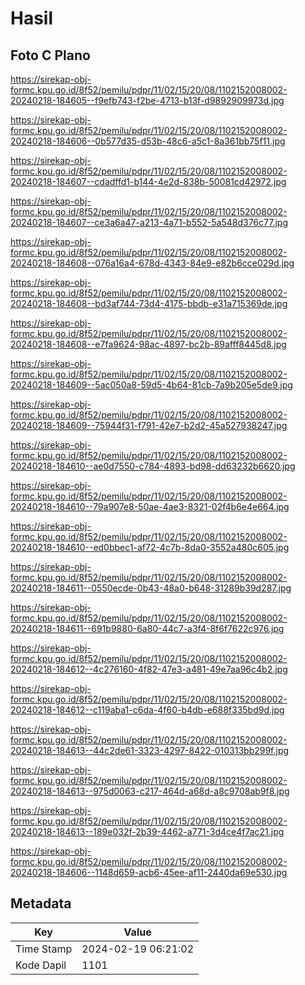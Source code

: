 # Hasil

## Foto C Plano

https://sirekap-obj-formc.kpu.go.id/8f52/pemilu/pdpr/11/02/15/20/08/1102152008002-20240218-184605--f9efb743-f2be-4713-b13f-d9892909973d.jpg

https://sirekap-obj-formc.kpu.go.id/8f52/pemilu/pdpr/11/02/15/20/08/1102152008002-20240218-184606--0b577d35-d53b-48c6-a5c1-8a361bb75f11.jpg

https://sirekap-obj-formc.kpu.go.id/8f52/pemilu/pdpr/11/02/15/20/08/1102152008002-20240218-184607--cdadffd1-b144-4e2d-838b-50081cd42972.jpg

https://sirekap-obj-formc.kpu.go.id/8f52/pemilu/pdpr/11/02/15/20/08/1102152008002-20240218-184607--ce3a6a47-a213-4a71-b552-5a548d376c77.jpg

https://sirekap-obj-formc.kpu.go.id/8f52/pemilu/pdpr/11/02/15/20/08/1102152008002-20240218-184608--076a16a4-678d-4343-84e9-e82b6cce029d.jpg

https://sirekap-obj-formc.kpu.go.id/8f52/pemilu/pdpr/11/02/15/20/08/1102152008002-20240218-184608--bd3af744-73d4-4175-bbdb-e31a715369de.jpg

https://sirekap-obj-formc.kpu.go.id/8f52/pemilu/pdpr/11/02/15/20/08/1102152008002-20240218-184608--e7fa9624-98ac-4897-bc2b-89afff8445d8.jpg

https://sirekap-obj-formc.kpu.go.id/8f52/pemilu/pdpr/11/02/15/20/08/1102152008002-20240218-184609--5ac050a8-59d5-4b64-81cb-7a9b205e5de9.jpg

https://sirekap-obj-formc.kpu.go.id/8f52/pemilu/pdpr/11/02/15/20/08/1102152008002-20240218-184609--75944f31-f791-42e7-b2d2-45a527938247.jpg

https://sirekap-obj-formc.kpu.go.id/8f52/pemilu/pdpr/11/02/15/20/08/1102152008002-20240218-184610--ae0d7550-c784-4893-bd98-dd63232b6620.jpg

https://sirekap-obj-formc.kpu.go.id/8f52/pemilu/pdpr/11/02/15/20/08/1102152008002-20240218-184610--79a907e8-50ae-4ae3-8321-02f4b6e4e664.jpg

https://sirekap-obj-formc.kpu.go.id/8f52/pemilu/pdpr/11/02/15/20/08/1102152008002-20240218-184610--ed0bbec1-af72-4c7b-8da0-3552a480c605.jpg

https://sirekap-obj-formc.kpu.go.id/8f52/pemilu/pdpr/11/02/15/20/08/1102152008002-20240218-184611--0550ecde-0b43-48a0-b648-31289b39d287.jpg

https://sirekap-obj-formc.kpu.go.id/8f52/pemilu/pdpr/11/02/15/20/08/1102152008002-20240218-184611--691b9880-6a80-44c7-a3f4-8f6f7622c976.jpg

https://sirekap-obj-formc.kpu.go.id/8f52/pemilu/pdpr/11/02/15/20/08/1102152008002-20240218-184612--4c276160-4f82-47e3-a481-49e7aa96c4b2.jpg

https://sirekap-obj-formc.kpu.go.id/8f52/pemilu/pdpr/11/02/15/20/08/1102152008002-20240218-184612--c119aba1-c6da-4f60-b4db-e688f335bd9d.jpg

https://sirekap-obj-formc.kpu.go.id/8f52/pemilu/pdpr/11/02/15/20/08/1102152008002-20240218-184613--44c2de61-3323-4297-8422-010313bb299f.jpg

https://sirekap-obj-formc.kpu.go.id/8f52/pemilu/pdpr/11/02/15/20/08/1102152008002-20240218-184613--975d0063-c217-464d-a68d-a8c9708ab9f8.jpg

https://sirekap-obj-formc.kpu.go.id/8f52/pemilu/pdpr/11/02/15/20/08/1102152008002-20240218-184613--189e032f-2b39-4462-a771-3d4ce4f7ac21.jpg

https://sirekap-obj-formc.kpu.go.id/8f52/pemilu/pdpr/11/02/15/20/08/1102152008002-20240218-184606--1148d659-acb6-45ee-af11-2440da69e530.jpg


## Metadata

| Key        | Value               |
| ---------- | ------------------- |
| Time Stamp | 2024-02-19 06:21:02 |
| Kode Dapil | 1101                |



